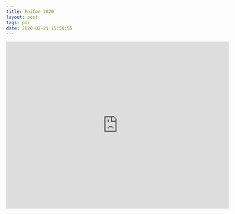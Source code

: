 ```yaml
---
title: PoiCon 2020
layout: post
tags: poi
date: 2020-02-21 15:56:55
---
```

<iframe width="603" height="452" src="https://www.youtube.com/embed/JSyki6a75AM" frameborder="0" allowfullscreen="true"></iframe>
